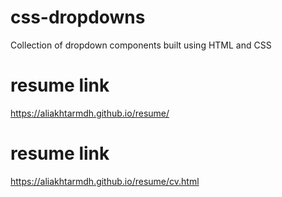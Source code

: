 # css-dropdowns
Collection of dropdown components built using HTML and CSS

# resume link
https://aliakhtarmdh.github.io/resume/

# resume link
https://aliakhtarmdh.github.io/resume/cv.html
